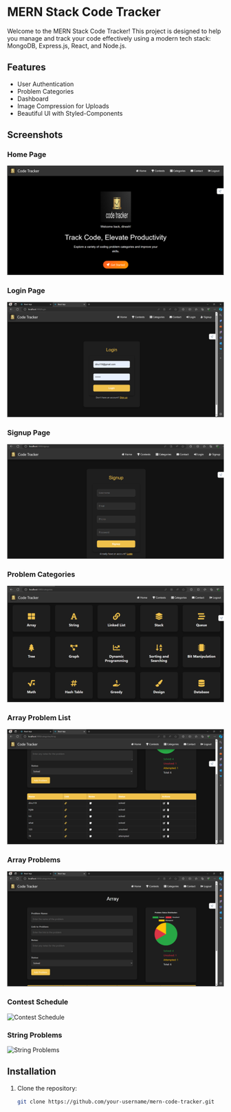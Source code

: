 ﻿# MERN Stack Code Tracker

Welcome to the MERN Stack Code Tracker! This project is designed to help you manage and track your code effectively using a modern tech stack: MongoDB, Express.js, React, and Node.js.

## Features

- User Authentication
- Problem Categories
- Dashboard
- Image Compression for Uploads
- Beautiful UI with Styled-Components

## Screenshots

### Home Page
![Home Page](screenshots/HomePage.png)

### Login Page
![Login Page](screenshots/Login.png)

### Signup Page
![Signup Page](screenshots/Signup.png)

### Problem Categories
![Problem Categories](screenshots/Problem-Categories.png)

### Array Problem List
![Array Problem List](screenshots/Array_problem_list.png)

### Array Problems
![Array Problems](screenshots/Array_problems.png)

### Contest Schedule
![Contest Schedule](screenshots/Contest-Schedule(2).png)

### String Problems
![String Problems](screenshots/StringProblems.png)

## Installation

1. Clone the repository:
   ```bash
   git clone https://github.com/your-username/mern-code-tracker.git
